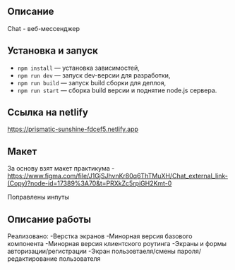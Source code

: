 ## Описание
Chat - веб-мессенджер


## Установка и запуск

- `npm install` — установка зависимостей,
- `npm run dev` — запуск dev-версии для разработки,
- `npm run build` — запуск build сборки для деплоя,
- `npm run start` — сборка build версии и поднятие node.js сервера.

## Ссылка на netlify
https://prismatic-sunshine-fdcef5.netlify.app

## Макет

За основу взят макет практикума - https://www.figma.com/file/J1GjSJhvnKr80q6ThTMuXH/Chat_external_link-(Copy)?node-id=17389%3A70&t=PRXkZc5rpiGH2Kmt-0

Поправлены инпуты

## Описание работы

Реализовано:
-Верстка экранов
-Минорная версия базового компонента 
-Минорная версия клиентского роутинга
-Экраны и формы авторизации/регистрации
-Экран пользовтаеля/смены пароля/редактирование пользователя




